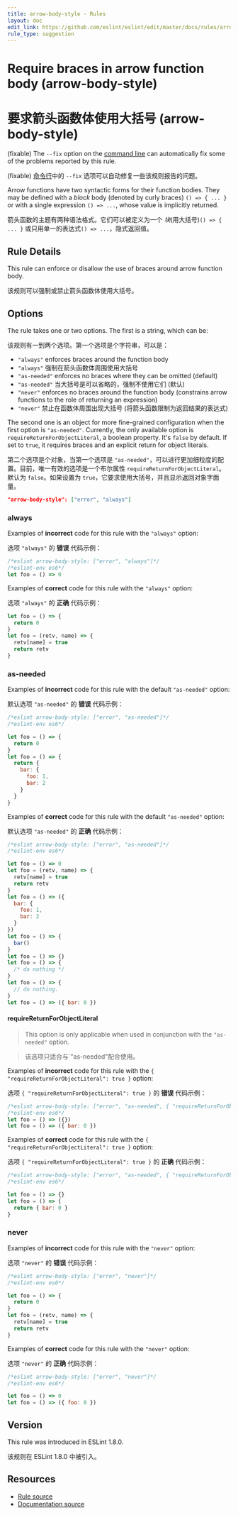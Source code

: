 ```yaml
---
title: arrow-body-style - Rules
layout: doc
edit_link: https://github.com/eslint/eslint/edit/master/docs/rules/arrow-body-style.md
rule_type: suggestion
---
```


<!-- Note: No pull requests accepted for this file. See README.md in the root directory for details. -->

# Require braces in arrow function body (arrow-body-style)

# 要求箭头函数体使用大括号 (arrow-body-style)

(fixable) The `--fix` option on the [command line](../user-guide/command-line-interface#fixing-problems) can automatically fix some of the problems reported by this rule.

(fixable) [命令行](../user-guide/command-line-interface#fixing-problems)中的 `--fix` 选项可以自动修复一些该规则报告的问题。

Arrow functions have two syntactic forms for their function bodies. They may be defined with a _block_ body (denoted by curly braces) `() => { ... }` or with a single expression `() => ...`, whose value is implicitly returned.

箭头函数的主题有两种语法格式。它们可以被定义为一个 _块_(用大括号)`() => { ... }` 或只用单一的表达式`() => ...`，隐式返回值。

## Rule Details

This rule can enforce or disallow the use of braces around arrow function body.

该规则可以强制或禁止箭头函数体使用大括号。

## Options

The rule takes one or two options. The first is a string, which can be:

该规则有一到两个选项。第一个选项是个字符串，可以是：

- `"always"` enforces braces around the function body
- `"always"` 强制在箭头函数体周围使用大括号
- `"as-needed"` enforces no braces where they can be omitted (default)
- `"as-needed"` 当大括号是可以省略的，强制不使用它们 (默认)
- `"never"` enforces no braces around the function body (constrains arrow functions to the role of returning an expression)
- `"never"` 禁止在函数体周围出现大括号 (将箭头函数限制为返回结果的表达式)

The second one is an object for more fine-grained configuration when the first option is `"as-needed"`. Currently, the only available option is `requireReturnForObjectLiteral`, a boolean property. It's `false` by default. If set to `true`, it requires braces and an explicit return for object literals.

第二个选项是个对象，当第一个选项是 `"as-needed"`，可以进行更加细粒度的配置。目前，唯一有效的选项是一个布尔属性 `requireReturnForObjectLiteral`。默认为 `false`。如果设置为 `true`，它要求使用大括号，并且显示返回对象字面量。

```json
"arrow-body-style": ["error", "always"]
```

### always

Examples of **incorrect** code for this rule with the `"always"` option:

选项 `"always"` 的 **错误** 代码示例：

```js
/*eslint arrow-body-style: ["error", "always"]*/
/*eslint-env es6*/
let foo = () => 0
```

Examples of **correct** code for this rule with the `"always"` option:

选项 `"always"` 的 **正确** 代码示例：

```js
let foo = () => {
  return 0
}
let foo = (retv, name) => {
  retv[name] = true
  return retv
}
```

### as-needed

Examples of **incorrect** code for this rule with the default `"as-needed"` option:

默认选项 `"as-needed"` 的 **错误** 代码示例：

```js
/*eslint arrow-body-style: ["error", "as-needed"]*/
/*eslint-env es6*/

let foo = () => {
  return 0
}
let foo = () => {
  return {
    bar: {
      foo: 1,
      bar: 2
    }
  }
}
```

Examples of **correct** code for this rule with the default `"as-needed"` option:

默认选项 `"as-needed"` 的 **正确** 代码示例：

```js
/*eslint arrow-body-style: ["error", "as-needed"]*/
/*eslint-env es6*/

let foo = () => 0
let foo = (retv, name) => {
  retv[name] = true
  return retv
}
let foo = () => ({
  bar: {
    foo: 1,
    bar: 2
  }
})
let foo = () => {
  bar()
}
let foo = () => {}
let foo = () => {
  /* do nothing */
}
let foo = () => {
  // do nothing.
}
let foo = () => ({ bar: 0 })
```

#### requireReturnForObjectLiteral

> This option is only applicable when used in conjunction with the `"as-needed"` option.

> 该选项只适合与`"as-needed"配合使用。

Examples of **incorrect** code for this rule with the `{ "requireReturnForObjectLiteral": true }` option:

选项 `{ "requireReturnForObjectLiteral": true }` 的 **错误** 代码示例：

```js
/*eslint arrow-body-style: ["error", "as-needed", { "requireReturnForObjectLiteral": true }]*/
/*eslint-env es6*/
let foo = () => ({})
let foo = () => ({ bar: 0 })
```

Examples of **correct** code for this rule with the `{ "requireReturnForObjectLiteral": true }` option:

选项 `{ "requireReturnForObjectLiteral": true }` 的 **正确** 代码示例：

```js
/*eslint arrow-body-style: ["error", "as-needed", { "requireReturnForObjectLiteral": true }]*/
/*eslint-env es6*/

let foo = () => {}
let foo = () => {
  return { bar: 0 }
}
```

### never

Examples of **incorrect** code for this rule with the `"never"` option:

选项 `"never"` 的 **错误** 代码示例：

```js
/*eslint arrow-body-style: ["error", "never"]*/
/*eslint-env es6*/

let foo = () => {
  return 0
}
let foo = (retv, name) => {
  retv[name] = true
  return retv
}
```

Examples of **correct** code for this rule with the `"never"` option:

选项 `"never"` 的 **正确** 代码示例：

```js
/*eslint arrow-body-style: ["error", "never"]*/
/*eslint-env es6*/

let foo = () => 0
let foo = () => ({ foo: 0 })
```

## Version

This rule was introduced in ESLint 1.8.0.

该规则在 ESLint 1.8.0 中被引入。

## Resources

- [Rule source](https://github.com/eslint/eslint/tree/master/lib/rules/arrow-body-style.js)
- [Documentation source](https://github.com/eslint/eslint/tree/master/docs/rules/arrow-body-style.md)
